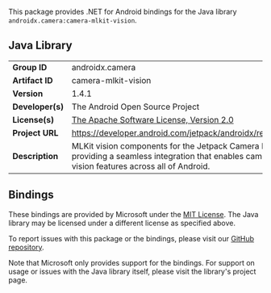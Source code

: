 This package provides .NET for Android bindings for the Java library `androidx.camera:camera-mlkit-vision`.

## Java Library

| | |
|-|-|
| **Group ID** | androidx.camera |
| **Artifact ID** | camera-mlkit-vision |
| **Version** | 1.4.1 |
| **Developer(s)** | The Android Open Source Project |
| **License(s)** | [The Apache Software License, Version 2.0](http://www.apache.org/licenses/LICENSE-2.0.txt) |
| **Project URL** | https://developer.android.com/jetpack/androidx/releases/camera#1.4.1 |
| **Description** | MLKit vision components for the Jetpack Camera Library, a library providing a seamless integration that enables camera driven computer vision features across all of Android. |

## Bindings

These bindings are provided by Microsoft under the [MIT License](https://opensource.org/licenses/MIT). The Java
library may be licensed under a different license as specified above.

To report issues with this package or the bindings, please visit our [GitHub repository](https://aka.ms/android-libraries).

Note that Microsoft only provides support for the bindings. For support on
usage or issues with the Java library itself, please visit the library's project page.
